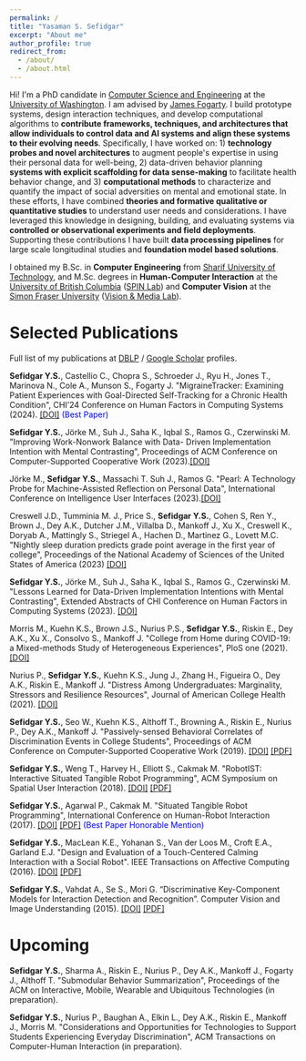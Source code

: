 ```yaml
---
permalink: /
title: "Yasaman S. Sefidgar"
excerpt: "About me"
author_profile: true
redirect_from: 
  - /about/
  - /about.html
---
```


Hi! I'm a PhD candidate in [Computer Science and Engineering](https://www.cs.washington.edu) at the [University of Washington](https://www.washington.edu). I am advised by [James Fogarty](https://homes.cs.washington.edu/~jfogarty/). I build prototype systems, design interaction techniques, and develop computational algorithms to **contribute frameworks, techniques, and architectures that allow individuals to control data and AI systems and align these systems to their evolving needs**. Specifically, I have worked on: 1) **technology probes and novel architectures** to augment people's expertise in using their personal data for well-being, 2) data-driven behavior planning **systems with explicit scaffolding for data sense-making** to facilitate health behavior change, and 3) **computational methods** to characterize and quantify the impact of social adversities on mental and emotional state. In these efforts, I have combined **theories and formative qualitative or quantitative studies** to understand user needs and considerations. I have leveraged this knowledge in designing, building, and evaluating systems via **controlled or observational experiments and field deployments**. Supporting these contributions I have built **data processing pipelines** for large scale longitudinal studies and **foundation model based solutions**.


I obtained my B.Sc. in **Computer Engineering** from [Sharif University of Technology](http://ce.sharif.edu), and M.Sc. degrees in **Human-Computer Interaction** at the [University of British Columbia](https://www.cs.ubc.ca) ([SPIN Lab](https://www.cs.ubc.ca/labs/spin/frontpage)) and **Computer Vision** at the [Simon Fraser University](https://www.sfu.ca/computing.html) ([Vision & Media Lab](https://www.cs.sfu.ca/~mori/#hqp)).


Selected Publications
=====
Full list of my publications at [DBLP](https://dblp.org/pid/161/7770.html) / [Google Scholar](https://scholar.google.com/citations?user=qWEImhMAAAAJ&hl=en&oi=ao) profiles.

**Sefidgar Y.S.**, Castellio C., Chopra S., Schroeder J., Ryu H., Jones T., Marinova N., Cole A., Munson S., Fogarty J.  "MigraineTracker: Examining Patient Experiences with Goal-Directed Self-Tracking for a Chronic Health Condition", CHI’24 Conference on Human Factors in Computing Systems (2024). [[DOI]](https://doi.org/10.1145/3613904.3642075) <span style="color:blue">(Best Paper)</span>

**Sefidgar Y.S.**, Jörke M., Suh J., Saha K., Iqbal S., Ramos G., Czerwinski M. "Improving Work-Nonwork Balance with Data- Driven Implementation Intention with Mental Contrasting", Proceedings of ACM Conference on Computer-Supported Cooperative Work (2023).[[DOI]](https://doi.org/10.1145/3637351)

Jörke M., **Sefidgar Y.S.**, Massachi T. Suh J., Ramos G. "Pearl: A Technology Probe for Machine-Assisted Reflection on Personal Data", International Conference on Intelligence User Interfaces (2023).[[DOI]](https://doi.org/10.1145/3544549.3573851)

Creswell J.D., Tumminia M. J., Price S., **Sefidgar Y.S.**, Cohen S, Ren Y., Brown J., Dey A.K., Dutcher J.M.,
Villalba D., Mankoff J., Xu X., Creswell K., Doryab A., Mattingly S., Striegel A., Hachen D., Martinez G., Lovett M.C. "Nightly sleep duration predicts grade point average in the first year of college", Proceedings of the National Academy of Sciences of the United States of America (2023) [[DOI]](https://doi.org/10.1073/pnas.2209123120)


**Sefidgar Y.S.**, Jörke M., Suh J., Saha K., Iqbal S., Ramos G., Czerwinski M. "Lessons Learned for Data-Driven Implementation Intentions with Mental Contrasting", Extended Abstracts of CHI Conference on Human Factors in Computing Systems (2023). [[DOI]](https://doi.org/10.1145/3544549.3573851)

Morris M., Kuehn K.S., Brown J.S., Nurius P.S., **Sefidgar Y.S.**, Riskin E., Dey A.K., Xu X., Consolvo S., Mankoff J. "College from Home during COVID-19: a Mixed-methods Study of Heterogeneous Experiences", PloS one (2021). [[DOI]](https://doi.org/10.1371/journal.pone.0251580)

Nurius P., **Sefidgar Y.S.**, Kuehn K.S., Jung J., Zhang H., Figueira O., Dey A.K., Riskin E., Mankoff J. "Distress Among Undergraduates: Marginality, Stressors and Resilience Resources", Journal of American College Health (2021). [[DOI]](https://doi.org/10.1080/07448481.2021.1935969)

**Sefidgar Y.S.**, Seo W., Kuehn K.S., Althoff T., Browning A., Riskin E., Nurius P., Dey A.K., Mankoff J. "Passively-sensed Behavioral Correlates of Discrimination Events in College Students", Proceedings of ACM Conference on Computer-Supported Cooperative Work (2019). [[DOI]](https://doi.org/10.1145/3359216) [[PDF]](files/papers/cscw19-discrimination.pdf)

**Sefidgar Y.S.**, Weng T., Harvey H., Elliott S., Cakmak M. "RobotIST: Interactive Situated Tangible Robot Programming", ACM Symposium on Spatial User Interaction (2018). [[DOI]](https://doi.org/10.1145/3267782.3267921) [[PDF]](files/papers/sui18-robotist.pdf)

**Sefidgar Y.S.**, Agarwal P., Cakmak M. "Situated Tangible Robot Programming", International Conference on Human-Robot Interaction (2017). [[DOI]](http://dx.doi.org/10.1145/2909824.3020240) [[PDF]](files/papers/hri17-stp.pdf) <span style="color:blue">(Best Paper Honorable Mention)</span>

**Sefidgar Y.S.**, MacLean K.E., Yohanan S., Van der Loos M., Croft E.A., Garland E.J. "Design and Evaluation of a Touch-Centered Calming Interaction with a Social Robot". IEEE Transactions on Affective Computing (2016). [[DOI]](http://dx.doi.org/10.1109/TAFFC.2015.2457893) [[PDF]](files/papers/ac16-creature.pdf)

**Sefidgar Y.S.**, Vahdat A., Se S., Mori G. “Discriminative Key-Component Models for Interaction Detection and Recognition”. Computer Vision and Image Understanding (2015). [[DOI]](http://dx.doi.org/10.1016/j.cviu.2015.02.012) [[PDF]](files/papers/cviu15-discriminative.pdf)

Upcoming
=====
**Sefidgar Y.S.**, Sharma A., Riskin E., Nurius P., Dey A.K., Mankoff J., Fogarty J., Althoff T. "Submodular Behavior Summarization", Proceedings of the ACM on Interactive, Mobile, Wearable and Ubiquitous Technologies (in preparation). 

**Sefidgar Y.S.**, Nurius P., Baughan A., Elkin L., Dey A.K., Riskin E., Mankoff J., Morris M. "Considerations and Opportunities for Technologies to Support Students Experiencing Everyday Discrimination", ACM Transactions on Computer-Human Interaction (in preparation).